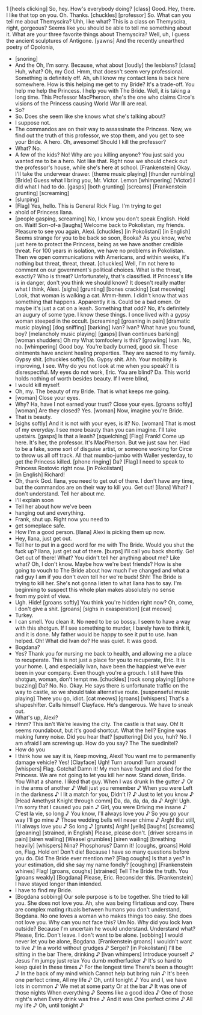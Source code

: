 1
[heels clicking]
So, hey. How's everybody doing?
[class] Good.
Hey, there.
I like that top on you.
Oh. Thanks. [chuckles]
[professor] So.
What can you tell me
about Themyscira?
Uhh, like what?
This is a class on Themyscira,
right, gorgeous?
Seems like you should be able
to tell me something about it.
What are your three favorite
things about Themyscira?
Well, uh, I guess the
ancient sculptures of Antigone.
[yawns]
And the recently
unearthed poetry of Opolonia,
- [snoring]
- And the
Oh, I'm sorry.
Because, what about
[loudly] the lesbians?
[class] Huh, what? Oh, my God.
Hmm, that doesn't seem
very professional.
Something is definitely off.
Ah, uh
I know my contact lens
is back here somewhere.
How is this helping me
get to my Bride?
It's a trade-off.
You help me help the Princess.
I help you with The Bride.
Well, it is taking a long time.
This Professor MacPherson,
she's the one who claims
Circe's visions of the Princess
causing World War III are real.
- So?
- So.
Does she seem like she knows
what she's talking about?
- I suppose not.
- The commandos are on their way
to assassinate the Princess.
Now, we find out the truth
of this professor,
we stop them,
and you get to see your Bride.
A hero.
Oh, awesome!
Should I kill the professor?
- What? No.
- A few of the kids?
No! Why are you killing anyone?
You just said you wanted me
to be a hero.
Not like that.
Right now we should check out
the professor's house,
while she's here at school.
[Frankenstein] Okay.
I'll take the underwear drawer.
[theme music playing]
[thunder rumbling]
[Bride] Guess what
I bring you, Mr. Victor.
Lemon
[whimpering]
[Victor] I did
what I had to do.
[gasps]
[both grunting]
[screams]
[Frankenstein grunting]
[screaming]
- [slurping]
- [Flag] Yes, hello.
This is General Rick Flag.
I'm trying to get
- ahold of Princess Ilana.
- [people gasping, screaming]
No, I know you don't
speak English.
Hold on. Wait!
Son-of-a
[laughs]
Welcome back to Pokolistan,
my friends.
Pleasure to
see you again, Alexi.
[chuckles]
[in Pokolistani]
[in English] Seems strange
for you
to be back so soon, Booka?
As you know, we're just here
to protect the Princess,
being as we have
another credible threat.
For 100 years in isolation,
we have no problems
in Pokolistan.
Then we open communications
with Americans,
and within weeks,
it's nothing but threat,
threat, threat. [chuckles]
Well, I'm not here to comment
on our government's
political choices.
What is the threat, exactly?
Who is threat?
Unfortunately,
that's classified.
If Princess's life
is in danger,
don't you think we should know?
It doesn't really matter
what I think, Alexi.
[sighs]
[grunting]
[bones cracking]
[cat meowing]
Look, that woman
is walking a cat.
Mmm-hmm.
I didn't know that
was something that happens.
Apparently it is.
Could be a bad omen.
Or maybe it's just a cat
on a leash.
Something that odd?
No, it's definitely
an augury of some type.
I know these things.
I once lived with a gypsy woman
steeped in the occult.
[screaming]
[groaning in pain]
[dramatic music playing]
[dog sniffing]
[barking]
Ivan?
Ivan?
What have you found, boy?
[melancholy music playing]
[gasps]
[Ivan continues barking]
[woman shudders] Oh
my
What tomfoolery is this?
[growling]
Ivan.
No, no.
[whimpering]
Good boy.
You're badly burned, good sir.
These ointments have
ancient healing properties.
They are sacred to my family.
Gypsy shit.
[chuckles softly]
Da. Gypsy shit.
Ahh.
Your mobility is improving,
I see.
Why do you not look at me
when you speak?
It is disrespectful.
My eyes do not work, Eric.
You are blind?
Da.
This world holds nothing
of worth besides beauty.
If I were blind,
- I would kill myself.
- Oh, my.
The beauty of my Bride.
That is what keeps me going.
- [woman] Close your eyes.
- Why?
Ha, have I not earned
your trust?
Close your eyes.
[groans softly]
[woman] Are they closed?
Yes.
[woman] Now, imagine
you're Bride.
- That is beauty.
- [sighs softly]
And it is not
with your eyes, is it?
No.
[woman] That is
most of my everyday.
I see more beauty
than you can imagine.
I'll take upstairs.
[gasps] Is that a leash?
[squelching]
[Flag] Frank! Come up here.
It's her, the professor.
It's MacPherson.
But we just saw her.
Had to be a fake,
some sort of disguise artist,
or someone working for Circe
to throw us all off track.
All that mumbo-jumbo
with Waller yesterday,
to get the Princess killed.
[phone ringing]
Da?
[Flag] I need to speak
to Princess Rostovic right now.
[in Pokolistani]
- [in English] Richard!
- Oh, thank God.
Ilana, you need to
get out of there.
I don't have any time,
but the commandos
are on their way to kill you.
Get out!
[Ilana] What?
I don't understand.
Tell her about me.
- I'll explain soon
- Tell her about how we've been
- hanging out and everything.
- Frank, shut up.
Right now you need to
- get someplace safe.
- How I'm a good person.
[Ilana] Alexi is picking
them up now.
- Hey, Ilana, just get out.
- Tell her to put in a good word
for me with The Bride.
Would you shut the fuck up?
Ilana, just get out of there.
[burps]
I'll call you back shortly.
Go! Get out of there!
What?
You didn't tell her
anything about me?
Like what?
Oh, I don't know.
Maybe how we're best friends?
How is she going to vouch
to The Bride
about how much I've changed
and what a rad guy I am
if you don't even tell her
we're buds!
Shh! The Bride is trying
to kill her.
She's not gonna listen
to what Ilana has to say.
I'm beginning to suspect
this whole plan makes
absolutely no sense
- from my point of view.
- Ugh. Hide!
[groans softly]
You think you're
hidden right now?
Oh, come, I don't give a shit.
[groans]
[sighs in exasperation]
[cat meows]
- Turkey.
- I can smell.
You clean it.
No need to be so bossy.
I seem to have a way
with this shotgun.
If I see something to murder,
I barely have to think it,
and it is done.
My father would be happy
to see it put to use.
Ivan helped.
Oh! What did Ivan do?
He was quiet.
It was good.
- Bogdana?
- Yes?
Thank you for nursing me
back to health,
and allowing me
a place to recuperate.
This is not just a place
for you to recuperate, Eric.
It is your home.
I, and especially Ivan,
have been the happiest
we've ever been
in your company.
Even though you're a grouch.
I still have this shotgun,
woman, don't tempt me.
[chuckles]
[rock song playing]
[phone buzzing]
Da?
No.
No.
Okay.
He says there is unfortunate
traffic on the way to castle,
so we should take
alternative route.
[suspenseful music playing]
There you go, idiot.
[cat meows]
[groans]
[whispers] That's
a shapeshifter.
Calls himself Clayface.
He's dangerous.
We have to sneak out.
- What's up, Alexi?
- Hmm?
This isn't
We're leaving the city.
The castle is that way.
Oh! It seems roundabout,
but it's good shortcut.
What the hell?
Engine was making funny noise.
Did you hear that? [sputtering]
Did you, huh?
No.
I am afraid I am screwing up.
How do you say?
The The suedinitel?
- How do you
- I think how we say it is,
Keep moving, Alexi!
You want me to permanently
damage vehicle?
Yes!
[Clayface] Ugh!
Turn around! Turn around!
[whispers] Flag.
Gotcha!
Damn it!
My men have fought
and died for the Princess.
We are not going to
let you kill her now.
Stand down, Bride.
You
What a shame.
I liked that guy.
When I was drunk
In the gutter ♪
Or in the arms of another ♪
Well just you remember ♪
When you were
Left in the darkness ♪
I lit a match for you,
Didn't I? ♪
Just to let you know ♪
[Head Amethyst Knight
through comm]
Da, da, da, da, da ♪
Argh! Ugh.
I'm sorry that
I caused you pain ♪
Girl, you were
Driving me insane ♪
C'est la vie, so long ♪
You know,
I'll always love you ♪
So you go your way
I'll go mine ♪
Those wedding bells
will never chime ♪
Argh!
But still,
I'll always love you ♪
So long ♪
[grunts]
Argh!
[yells]
[laughs]
[screams]
[groaning]
[strained, in English] Please,
please don't.
[driver screams in pain]
[siren wailing]
[Weasel grumbles]
[siren wailing]
[breathing heavily]
[whispers] Nina? Phosphorus?
Damn it!
[coughs, groans]
Hold on, Flag.
Hold on!
Don't die!
Because I have so many
questions before you do.
Did The Bride ever mention me?
[Flag coughs]
Is that a yes?
In your estimation,
did she say my name fondly?
[coughing]
[Frankenstein whines] Flag!
[groans, coughs]
[strained] Tell The Bride
the truth.
You
[groans weakly]
[Bogdana] Please, Eric.
Reconsider this.
[Frankenstein] I have stayed
longer than intended.
- I have to find my Bride.
- [Bogdana sobbing]
Our sole purpose
is to be together.
She tried to kill you.
She does not love you.
Ah, she was being
flirtatious and coy.
There are complex mating
rituals between humans
you don't understand, Bogdana.
No one loves a woman
who makes things too easy.
She does not love you.
Why can you not face this?
Um
No.
Why did you lock Ivan outside?
Because I'm uncertain
he would understand.
Understand what?
Please, Eric.
Don't leave.
I don't want to be alone.
[sobbing]
I would never let you be alone,
Bogdana.
[Frankenstein groans]
I wouldn't want to live ♪
In a world without grudges ♪
Sergei?
[in Pokolistani]
I'll be sitting in the bar
There, drinking ♪
[Ivan whimpers]
Introduce yourself ♪
Jesus I'm jumpy just relax
You dumb motherfucker ♪
It's so hard to keep quiet
In these times ♪
For the longest time
There's been a thought ♪
In the back of my mind which
Cannot help but bring ruin ♪
It's been one perfect crime,
All my life ♪
Oh, until tonight ♪
You and I,
we have lots in common ♪
We met at some party
Or at the bar ♪
It was one of those nights
When everything ♪
Seems like a good idea ♪
One of those night's when
Every drink was free ♪
And it was
One perfect crime ♪
All my life ♪
Oh, until tonight ♪